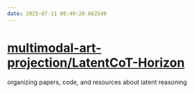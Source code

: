 ```yaml
---
date: 2025-07-11 06:49:28.662549
---
```


# [multimodal-art-projection/LatentCoT-Horizon](https://github.com/multimodal-art-projection/LatentCoT-Horizon)

organizing papers, code, and resources about latent reasoning